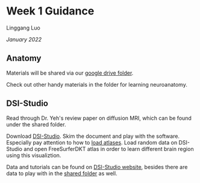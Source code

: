# Week 1 Guidance

Linggang Luo

*January 2022*

## Anatomy

Materials will be shared via our [google drive folder](https://drive.google.com/drive/folders/12XGKtBVUb7i-uW_LSkMERFRhP7S95OrQ?usp=sharing).

Check out other handy materials in the folder for learning neuroanatomy.

## DSI-Studio

Read through Dr. Yeh's review paper on diffusion MRI, which can be found under the shared folder.

Download [DSI-Studio](http://dsi-studio.labsolver.org/). Skim the document and play with the software. Especially pay attention to how to [load atlases](http://dsi-studio.labsolver.org/doc/gui_t3_roi_tracking.html#Load-Regions-From-Built-In-Atlases). Load random data on DSI-Studio and open FreeSurferDKT atlas in order to learn different brain region using this visualiztion.

Data and tutorials can be found on [DSI-Studio website](http://dsi-studio.labsolver.org/), besides there are data to play with in the [shared folder](https://drive.google.com/drive/folders/12XGKtBVUb7i-uW_LSkMERFRhP7S95OrQ?usp=sharing) as well. 




